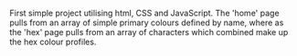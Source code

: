 First simple project utilising html, CSS and JavaScript. The 'home' page pulls from an array of simple primary colours defined by name, where as the 'hex' page pulls from an array of characters which combined make up the hex colour profiles.
